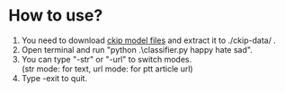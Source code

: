 # How to use?
1. You need to download [ckip model files](https://drive.google.com/drive/folders/105IKCb88evUyLKlLondvDBoh7Dy_I1tm) and extract it to ./ckip-data/  .
2. Open terminal and run "python .\classifier.py happy hate sad".
3. You can type "-str" or "-url" to switch modes.  
   (str mode: for text, url mode: for ptt article url)
4. Type -exit to quit.
